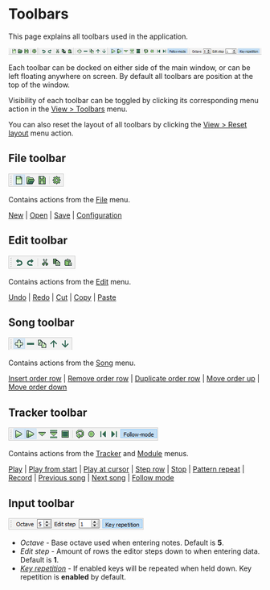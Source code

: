 
# Toolbars

This page explains all toolbars used in the application.

![toolbars](img/toolbar.png "The toolbar")

Each toolbar can be docked on either side of the main window, or can be left
floating anywhere on screen. By default all toolbars are position at the top
of the window.

Visibility of each toolbar can be toggled by clicking its corresponding menu
action in the [View > Toolbars](menus/view.md#toolbars) menu.

You can also reset the layout of all toolbars by clicking the
[View > Reset layout](menus/view.md#reset-layout) menu action.

## File toolbar

![toolbar-file](img/toolbar-file.png "The File toolbar")

Contains actions from the [File](menus/file.md) menu.

[New](menus/file.md#new)
| [Open](menus/file.md#open)
| [Save](menus/file.md#save)
| [Configuration](menus/file.md#configuration)

## Edit toolbar

![toolbar-edit](img/toolbar-edit.png "The Edit toolbar")

Contains actions from the [Edit](menus/edit.md) menu.

[Undo](menus/edit.md#undo)
| [Redo](menus/edit.md#redo)
| [Cut](menus/edit.md#cut)
| [Copy](menus/edit.md#copy)
| [Paste](menus/edit.md#paste)

## Song toolbar

![toolbar-song](img/toolbar-song.png "The Song toolbar")

Contains actions from the [Song](menus/song.md) menu.

[Insert order row](menus/song.md#insert-order-row)
| [Remove order row](menus/song.md#remove-order-row)
| [Duplicate order row](menus/song.md#duplicate-order-row)
| [Move order up](menus/song.md#move-order-up)
| [Move order down](menus/song.md#move-order-down)

## Tracker toolbar

![toolbar-tracker](img/toolbar-tracker.png "The Tracker toolbar")

Contains actions from the [Tracker](menus/tracker.md) and
[Module](menus/module.md) menus.

[Play](menus/tracker.md#play)
| [Play from start](menus/tracker.md#play-from-start)
| [Play at cursor](menus/tracker.md#play-at-cursor)
| [Step row](menus/tracker.md#step-row)
| [Stop](menus/tracker.md#stop)
| [Pattern repeat](menus/tracker.md#pattern-repeat)
| [Record](menus/tracker.md#record)
| [Previous song](menus/module.md#previous-song)
| [Next song](menus/module.md#next-song)
| [Follow mode](menus/tracker.md#follow-mode)


## Input toolbar

![toolbar-input](img/toolbar-input.png "The Input toolbar")

 - *Octave* - Base octave used when entering notes. Default is **5**.
 - *Edit step* - Amount of rows the editor steps down to when entering data.
   Default is **1**.
 - *[Key repetition](menus/edit.md#key-repetition)* - If enabled keys will be
   repeated when held down. Key repetition is **enabled** by default.
